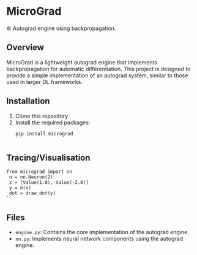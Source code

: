 # MicroGrad

⚙️ Autograd engine using backpropagation.

## Overview

MicroGrad is a lightweight autograd engine that implements backpropagation for automatic differentiation. This project is designed to provide a simple implementation of an autograd system, similar to those used in larger DL frameworks.

## Installation

1. Clone this repository
2. Install the required packages:
   ```
   pip install micrograd
   ``
   ```

## Tracing/Visualisation

```
from micrograd import nn
 n = nn.Neuron(2)
 x = [Value(1.0), Value(-2.0)]
 y = n(x)
 dot = draw_dot(y)
``
```

## Files

- `engine.py`: Contains the core implementation of the autograd engine.
- `nn.py`: Implements neural network components using the autograd engine.
